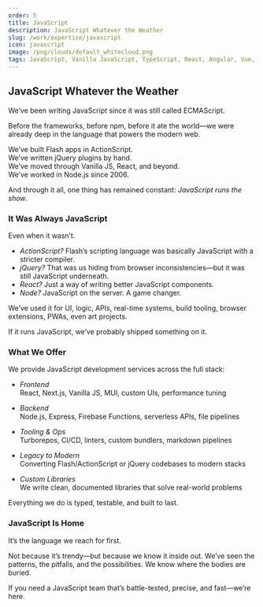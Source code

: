 ```yaml
---
order: 5
title: JavaScript
description: JavaScript Whatever the Weather
slug: /work/expertise/javascript
icon: javascript
image: /png/clouds/default_whitecloud.png
tags: JavaScript, Vanilla JavaScript, TypeScript, React, Angular, Vue, Material UI, Flash, Server Side JavaScript, Node, Gatsby, NextJS, Headless CMS, JSON
---
```


## JavaScript Whatever the Weather

We’ve been writing JavaScript since it was still called ECMAScript.

Before the frameworks, before npm, before it ate the world—we were already deep in the language that powers the modern web.

We’ve built Flash apps in ActionScript.  
We’ve written jQuery plugins by hand.  
We’ve moved through Vanilla JS, React, and beyond.  
We’ve worked in Node.js since 2006.

And through it all, one thing has remained constant: _JavaScript runs the show_.

### It Was Always JavaScript

Even when it wasn’t.

- _ActionScript?_ Flash’s scripting language was basically JavaScript with a stricter compiler.
- _jQuery?_ That was us hiding from browser inconsistencies—but it was still JavaScript underneath.
- _React?_ Just a way of writing better JavaScript components.
- _Node?_ JavaScript on the server. A game changer.

We’ve used it for UI, logic, APIs, real-time systems, build tooling, browser extensions, PWAs, even art projects.

If it runs JavaScript, we’ve probably shipped something on it.

### What We Offer

We provide JavaScript development services across the full stack:

- _Frontend_  
  React, Next.js, Vanilla JS, MUI, custom UIs, performance tuning

- _Backend_  
  Node.js, Express, Firebase Functions, serverless APIs, file pipelines

- _Tooling & Ops_  
  Turborepos, CI/CD, linters, custom bundlers, markdown pipelines

- _Legacy to Modern_  
  Converting Flash/ActionScript or jQuery codebases to modern stacks

- _Custom Libraries_  
  We write clean, documented libraries that solve real-world problems

Everything we do is typed, testable, and built to last.

### JavaScript Is Home

It’s the language we reach for first.

Not because it’s trendy—but because we know it inside out. We’ve seen the patterns, the pitfalls, and the possibilities. We know where the bodies are buried.

If you need a JavaScript team that’s battle-tested, precise, and fast—we’re here.
